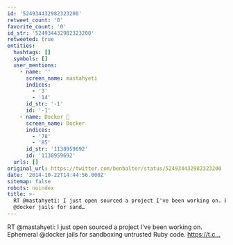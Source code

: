 ```yaml
---
id: '524934432982323200'
retweet_count: '0'
favorite_count: '0'
id_str: '524934432982323200'
retweeted: true
entities:
  hashtags: []
  symbols: []
  user_mentions:
    - name: ''
      screen_name: mastahyeti
      indices:
        - '3'
        - '14'
      id_str: '-1'
      id: '-1'
    - name: Docker 🐳
      screen_name: Docker
      indices:
        - '78'
        - '85'
      id_str: '1138959692'
      id: '1138959692'
  urls: []
original_url: https://twitter.com/benbalter/status/524934432982323200
date: '2014-10-22T14:44:56.000Z'
sitemap: false
robots: noindex
title: >-
  RT @mastahyeti: I just open sourced a project I've been working on. Ephemeral
  @docker jails for sand…
---
```


RT @mastahyeti: I just open sourced a project I've been working on. Ephemeral @docker jails for sandboxing untrusted Ruby code. https://t.c…